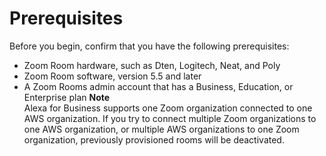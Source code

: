 # Prerequisites<a name="zoom-prereq"></a>

Before you begin, confirm that you have the following prerequisites:
+ Zoom Room hardware, such as Dten, Logitech, Neat, and Poly
+ Zoom Room software, version 5\.5 and later
+ A Zoom Rooms admin account that has a Business, Education, or Enterprise plan
**Note**  
Alexa for Business supports one Zoom organization connected to one AWS organization\. If you try to connect multiple Zoom organizations to one AWS organization, or multiple AWS organizations to one Zoom organization, previously provisioned rooms will be deactivated\.
